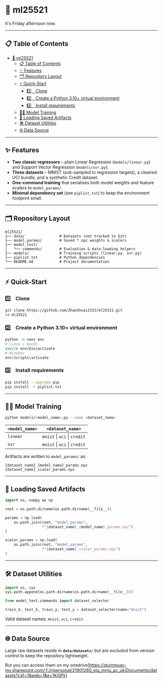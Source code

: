 # 🚀 ml25521

It's Friday afternoon now.

---

## 📋 Table of Contents

- [🚀 ml25521](#-ml25521)
  - [📋 Table of Contents](#-table-of-contents)
  - [✨ Features](#-features)
  - [🗂 Repository Layout](#-repository-layout)
  - [⚡ Quick-Start](#-quick-start)
    - [1️⃣ Clone](#1️⃣clone)
    - [2️⃣ Create a Python 3.10+ virtual environment](#2️⃣create-a-python-310-virtual-environment)
    - [3️⃣ Install requirements](#3️⃣install-requirements)
  - [🏋️‍♀️ Model Training](#️️-model-training)
  - [🔄 Loading Saved Artifacts](#-loading-saved-artifacts)
  - [🛠 Dataset Utilities](#-dataset-utilities)
  - [🌐 Data Source](#-data-source)

---

## ✨ Features

- **Two classic regressors** – plain Linear Regression (`models/linear.py`) and Support Vector Regression (`models/svr.py`).  
- **Three datasets** – MNIST (sub-sampled to regression targets), a cleaned UCI bundle, and a synthetic Credit dataset.  
- **One-command training** that serialises both model weights and feature scalers to `model_params/`.  
- **Minimal dependency set** (see `piplist.txt`) to keep the environment footprint small.

---

## 🗂 Repository Layout

```
ml25521/
├── data/                # Datasets (not tracked in Git)
├── model_params/        # Saved *.npz weights & scalers
├── model_test/
│   └── commends/        # Evaluation & data-loading helpers
├── models/              # Training scripts (linear.py, svr.py)
├── piplist.txt          # Python dependencies
└── README.md            # Project documentation
```

---

## ⚡ Quick-Start

### 1️⃣ Clone

```bash
git clone https://github.com/ZhaoShuai2332/ml25521.git
cd ml25521
```

### 2️⃣ Create a Python 3.10+ virtual environment

```bash
python -m venv env
# Linux / macOS
source env/bin/activate
# Windows
env\Scripts\activate
```

### 3️⃣ Install requirements

```bash
pip install --upgrade pip
pip install -r piplist.txt
```

---

## 🏋️‍♀️ Model Training

```bash
python models/<model_name>.py --name <dataset_name>
```

| `<model_name>` | `<dataset_name>` |
| -------------- | ---------------- |
| `linear`       | `mnist` \| `uci` \| `credit` |
| `svr`          | `mnist` \| `uci` \| `credit` |

Artifacts are written to `model_params/` as:

```
{dataset_name}_{model_name}_params.npz
{dataset_name}_scaler_params.npz
```

---

## 🔄 Loading Saved Artifacts

```python
import os, numpy as np

root = os.path.dirname(os.path.dirname(__file__))

params = np.load(
    os.path.join(root, "model_params",
                 f"{dataset_name}_{model_name}_params.npz")
)

scaler_params = np.load(
    os.path.join(root, "model_params",
                 f"{dataset_name}_scaler_params.npz")
)
```

---

## 🛠 Dataset Utilities

```python
import os, sys
sys.path.append(os.path.dirname(os.path.dirname(__file__)))

from model_test.commends import dataset_selecter

train_X, test_X, train_y, test_y = dataset_selecter(name="mnist")
```

Valid dataset names: `mnist`, `uci`, `credit`.

---

## 🌐 Data Source

Large raw datasets reside in **`data/datasets/`** but are *excluded* from version control to keep the repository lightweight.

But you can access them on my onedrive[https://stummuac-my.sharepoint.com/:f:/r/personal/21901260_stu_mmu_ac_uk/Documents/datasets?csf=1&web=1&e=1Ki0Pk]

